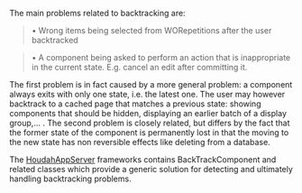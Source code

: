 The main problems related to backtracking are:
> •	Wrong items being selected from WORepetitions after the user backtracked

> •	A component being asked to perform an action that is inappropriate in the current state. E.g. cancel an edit after committing it.


The first problem is in fact caused by a more general problem: a component always exits with only one state, i.e. the latest one. The user may however backtrack to a cached page that matches a previous state: showing components that should be hidden, displaying an earlier batch of a display group,... .
The second problem is closely related, but differs by the fact that the former state of the component is permanently lost in that the moving to the new state has non reversible effects like deleting from a database.

The [HoudahAppServer](HoudahAppServer.md) frameworks contains BackTrackComponent and related classes which provide a generic solution for detecting and ultimately handling backtracking problems.